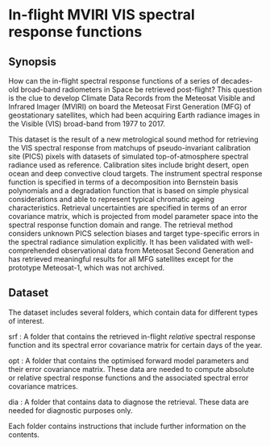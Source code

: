 # In-flight MVIRI VIS spectral response functions

## Synopsis

How can the in-flight spectral response functions of a series of decades-old broad-band radiometers in Space be retrieved post-flight? This question is the clue to develop Climate Data Records from the Meteosat Visible and Infrared Imager (MVIRI) on board the Meteosat First Generation (MFG) of geostationary satellites, which had been acquiring Earth radiance images in the Visible (VIS) broad-band from 1977 to 2017.

This dataset is the result of a new metrological sound method for retrieving the VIS spectral response from matchups of pseudo-invariant calibration site (PICS) pixels with datasets of simulated top-of-atmosphere spectral radiance used as reference. Calibration sites include bright desert, open ocean and deep convective cloud targets. The instrument spectral response function is specified in terms of a decomposition into Bernstein basis polynomials and a degradation function that is based on simple physical considerations and able to represent typical chromatic ageing characteristics. Retrieval uncertainties are specified in terms of an error covariance matrix, which is projected from model parameter space into the
spectral response function domain and range. The retrieval method considers unknown PICS selection biases and target type-specific errors in the spectral radiance simulation explicitly. It has been validated with well-comprehended observational data from Meteosat Second Generation and has retrieved meaningful results for all MFG satellites except for the prototype Meteosat-1, which was not archived.

## Dataset

The dataset includes several folders, which contain data for different types of interest.

srf
:  A folder that contains the retrieved in-flight *relative* spectral response function and its spectral error covariance matrix for certain days of the year.

opt
:  A folder that contains the optimised forward model parameters and their error covariance matrix. These data are needed to compute absolute or relative spectral response functions and the associated spectral error covariance matrices.

dia
:  A folder that contains data to diagnose the retrieval. These data are needed for diagnostic purposes only.

Each folder contains instructions that include further information on the contents.

